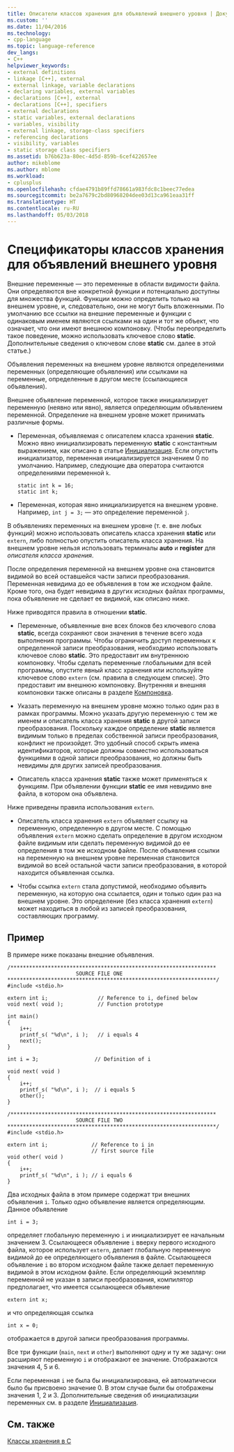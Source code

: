 ```yaml
---
title: Описатели классов хранения для объявлений внешнего уровня | Документация Майкрософт
ms.custom: ''
ms.date: 11/04/2016
ms.technology:
- cpp-language
ms.topic: language-reference
dev_langs:
- C++
helpviewer_keywords:
- external definitions
- linkage [C++], external
- external linkage, variable declarations
- declaring variables, external variables
- declarations [C++], external
- declarations [C++], specifiers
- external declarations
- static variables, external declarations
- variables, visibility
- external linkage, storage-class specifiers
- referencing declarations
- visibility, variables
- static storage class specifiers
ms.assetid: b76b623a-80ec-4d5d-859b-6cef422657ee
author: mikeblome
ms.author: mblome
ms.workload:
- cplusplus
ms.openlocfilehash: cfdae4791b89ffd78661a983fdc8c1beec77edea
ms.sourcegitcommit: be2a7679c2bd80968204dee03d13ca961eaa31ff
ms.translationtype: HT
ms.contentlocale: ru-RU
ms.lasthandoff: 05/03/2018
---
```

# <a name="storage-class-specifiers-for-external-level-declarations"></a>Спецификаторы классов хранения для объявлений внешнего уровня
Внешние переменные — это переменные в области видимости файла. Они определяются вне конкретной функции и потенциально доступны для множества функций. Функции можно определить только на внешнем уровне, и, следовательно, они не могут быть вложенными. По умолчанию все ссылки на внешние переменные и функции с одинаковым именем являются ссылками на один и тот же объект, что означает, что они имеют внешнюю компоновку. (Чтобы переопределить такое поведение, можно использовать ключевое слово **static**. Дополнительные сведения о ключевом слове **static** см. далее в этой статье.)  
  
 Объявления переменных на внешнем уровне являются определениями переменных (определяющие объявления) или ссылками на переменные, определенные в другом месте (ссылающиеся объявления).  
  
 Внешнее объявление переменной, которое также инициализирует переменную (неявно или явно), является определяющим объявлением переменной. Определение на внешнем уровне может принимать различные формы.  
  
-   Переменная, объявляемая с описателем класса хранения **static**. Можно явно инициализировать переменную **static** с константным выражением, как описано в статье [Инициализация](../c-language/initialization.md). Если опустить инициализатор, переменная инициализируется значением 0 по умолчанию. Например, следующие два оператора считаются определениями переменной `k`.  
  
    ```  
    static int k = 16;  
    static int k;  
    ```  
  
-   Переменная, которая явно инициализируется на внешнем уровне. Например, `int j = 3;` — это определение переменной `j`.  
  
 В объявлениях переменных на внешнем уровне (т. е. вне любых функций) можно использовать описатель класса хранения **static** или `extern`, либо полностью опустить описатель класса хранения. На внешнем уровне нельзя использовать терминалы **auto** и **register** для *описателя класса хранения*.  
  
 После определения переменной на внешнем уровне она становится видимой во всей оставшейся части записи преобразования. Переменная невидима до ее объявления в том же исходном файле. Кроме того, она будет невидима в других исходных файлах программы, пока объявление не сделает ее видимой, как описано ниже.  
  
 Ниже приводятся правила в отношении **static**.  
  
-   Переменные, объявленные вне всех блоков без ключевого слова **static**, всегда сохраняют свои значения в течение всего хода выполнения программы. Чтобы ограничить доступ переменных к определенной записи преобразования, необходимо использовать ключевое слово **static**. Это предоставит им внутреннюю компоновку. Чтобы сделать переменные глобальными для всей программы, опустите явный класс хранения или используйте ключевое слово `extern` (см. правила в следующем списке). Это предоставит им внешнюю компоновку. Внутренняя и внешняя компоновки также описаны в разделе [Компоновка](../c-language/linkage.md).  
  
-   Указать переменную на внешнем уровне можно только один раз в рамках программы. Можно указать другую переменную с тем же именем и описатель класса хранения **static** в другой записи преобразования. Поскольку каждое определение **static** является видимым только в пределах собственной записи преобразования, конфликт не произойдет. Это удобный способ скрыть имена идентификаторов, которые должны совместно использоваться функциями в одной записи преобразования, но должны быть невидимы для других записей преобразования.  
  
-   Описатель класса хранения **static** также может применяться к функциям. При объявлении функции **static** ее имя невидимо вне файла, в котором она объявлена.  
  
 Ниже приведены правила использования `extern`.  
  
-   Описатель класса хранения `extern` объявляет ссылку на переменную, определенную в другом месте. С помощью объявления `extern` можно сделать определение в другом исходном файле видимым или сделать переменную видимой до ее определения в том же исходном файле. После объявления ссылки на переменную на внешнем уровне переменная становится видимой во всей остальной части записи преобразования, в которой находится объявленная ссылка.  
  
-   Чтобы ссылка `extern` стала допустимой, необходимо объявить переменную, на которую она ссылается, один и только один раз на внешнем уровне. Это определение (без класса хранения `extern`) может находиться в любой из записей преобразования, составляющих программу.  
  
## <a name="example"></a>Пример  
 В примере ниже показаны внешние объявления.  
  
```  
/******************************************************************  
                      SOURCE FILE ONE   
*******************************************************************/  
#include <stdio.h>  
  
extern int i;                // Reference to i, defined below   
void next( void );           // Function prototype              
  
int main()  
{  
    i++;  
    printf_s( "%d\n", i );   // i equals 4   
    next();  
}  
  
int i = 3;                  // Definition of i  
  
void next( void )  
{  
    i++;  
    printf_s( "%d\n", i );  // i equals 5  
    other();  
}  
  
/******************************************************************  
                      SOURCE FILE TWO   
*******************************************************************/  
#include <stdio.h>  
  
extern int i;              // Reference to i in   
                           // first source file   
void other( void )  
{  
    i++;  
    printf_s( "%d\n", i ); // i equals 6   
}  
```  
  
 Два исходных файла в этом примере содержат три внешних объявления `i`. Только одно объявление является определяющим. Данное объявление  
  
```  
int i = 3;  
```  
  
 определяет глобальную переменную `i` и инициализирует ее начальным значением 3. Ссылающееся объявление `i` вверху первого исходного файла, которое использует `extern`, делает глобальную переменную видимой до ее определяющего объявления в файле. Ссылающееся объявление `i` во втором исходном файле также делает переменную видимой в этом исходном файле. Если определяющий экземпляр переменной не указан в записи преобразования, компилятор предполагает, что имеется ссылающееся объявление  
  
```  
extern int x;  
```  
  
 и что определяющая ссылка  
  
```  
int x = 0;  
```  
  
 отображается в другой записи преобразования программы.  
  
 Все три функции (`main`, `next` и `other`) выполняют одну и ту же задачу: они расширяют переменную `i` и отображают ее значение. Отображаются значения 4, 5 и 6.  
  
 Если переменная `i` не была бы инициализирована, ей автоматически было бы присвоено значение 0. В этом случае были бы отображены значения 1, 2 и 3. Дополнительные сведения об инициализации переменных см. в разделе [Инициализация](../c-language/initialization.md).  
  
## <a name="see-also"></a>См. также  
 [Классы хранения в C](../c-language/c-storage-classes.md)